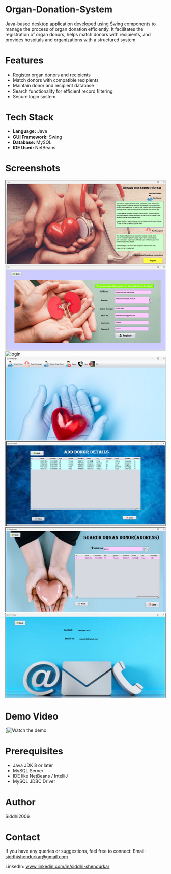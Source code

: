 # Organ-Donation-System
Java-based desktop application developed using Swing components to manage the process of organ donation efficiently. It facilitates the registration of organ donors, helps match donors with recipients, and provides hospitals and organizations with a structured system.

# Features

- Register organ donors and recipients
- Match donors with compatible recipients
- Maintain donor and recipient database
- Search functionality for efficient record filtering
- Secure login system

# Tech Stack

- **Language:** Java  
- **GUI Framework:** Swing  
- **Database:** MySQL  
- **IDE Used:** NetBeans

# Screenshots

![Instructions](images/instructions.png)
![register](images/register.png)
![login](images/login.png)
![home](images/home.png)
![Add](images/Add.png)
![search](images/search.png)
![contact](images/contact.png)

# Demo Video
[![Watch the demo](https://www.youtube.com/watch?v=TAhUtqnGpJE)

# Prerequisites
- Java JDK 8 or later
- MySQL Server
- IDE like NetBeans / IntelliJ
- MySQL JDBC Driver

# Author 
Siddhi2006

# Contact
If you have any queries or suggestions, feel free to connect:
Email: siddhishendurkar@gmail.com

LinkedIn: www.linkedin.com/in/siddhi-shendurkar



